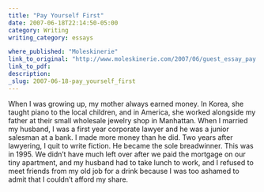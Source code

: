 ```yaml
---
title: "Pay Yourself First"
date: 2007-06-18T22:14:50-05:00
category: Writing
writing_category: essays

where_published: "Moleskinerie"
link_to_original: "http://www.moleskinerie.com/2007/06/guest_essay_pay.html "
link_to_pdf:
description:
_slug: 2007-06-18-pay_yourself_first
---
```


When I was growing up, my mother always earned money. In Korea, she taught piano to the local children, and in America, she worked alongside my father at their small wholesale jewelry shop in Manhattan. When I married my husband, I was a first year corporate lawyer and he was a junior salesman at a bank. I made more money than he did. Two years after lawyering, I quit to write fiction. He became the sole breadwinner. This was in 1995\. We didn’t have much left over after we paid the mortgage on our tiny apartment, and my husband had to take lunch to work, and I refused to meet friends from my old job for a drink because I was too ashamed to admit that I couldn’t afford my share.

